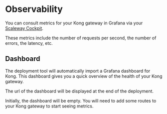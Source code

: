 # Observability

You can consult metrics for your Kong gateway in Grafana via your [Scaleway Cockpit](https://console.scaleway.com/cockpit/overview).

These metrics include the number of requests per second, the number of errors, the latency, etc.

## Dashboard

The deployment tool will automatically import a Grafana dashboard for Kong. This dashboard gives you a quick overview of the health of your Kong gateway.

The url of the dashboard will be displayed at the end of the deployment.

Initially, the dashboard will be empty. You will need to add some routes to your Kong gateway to start seeing metrics.
